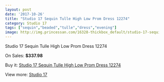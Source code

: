 ```yaml
---
layout: post
date: '2017-10-26'
title: "Studio 17 Sequin Tulle High Low Prom Dress 12274"
category: Studio 17
tags: ["sequin","beaded","tulle","dress","evening"]
image: http://img.princessan.com/16328-thickbox_default/studio-17-sequin-tulle-high-low-prom-dress-12274.jpg
---
```

Studio 17 Sequin Tulle High Low Prom Dress 12274

On Sales: **$337.98**
<a href="https://www.princessan.com/en/studio-17/7702-studio-17-sequin-tulle-high-low-prom-dress-12274.html"><amp-img layout="responsive" width="600" height="600" src="//img.princessan.com/16328-thickbox_default/studio-17-sequin-tulle-high-low-prom-dress-12274.jpg" alt="Studio 17 Sequin Tulle High Low Prom Dress 12274 0" /></a>
<a href="https://www.princessan.com/en/studio-17/7702-studio-17-sequin-tulle-high-low-prom-dress-12274.html"><amp-img layout="responsive" width="600" height="600" src="//img.princessan.com/16329-thickbox_default/studio-17-sequin-tulle-high-low-prom-dress-12274.jpg" alt="Studio 17 Sequin Tulle High Low Prom Dress 12274 1" /></a>

Buy it: [Studio 17 Sequin Tulle High Low Prom Dress 12274](https://www.princessan.com/en/studio-17/7702-studio-17-sequin-tulle-high-low-prom-dress-12274.html "Studio 17 Sequin Tulle High Low Prom Dress 12274")

View more: [Studio 17](https://www.princessan.com/en/62-studio-17 "Studio 17")